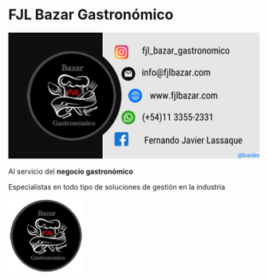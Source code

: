 # FJL Bazar Gastronómico 

[<picture><img src="https://raw.githubusercontent.com/braiidev/business-fjlbazar/main/img/banner.png"/></picture>](https://www.fjlbazar.com)

Al servicio del **negocio gastronómico**

Especialistas en todo tipo de soluciones de gestión en la industria


<picture><img src="https://raw.githubusercontent.com/braiidev/business-fjlbazar/main/img/ico.png" width="150"/></picture>
